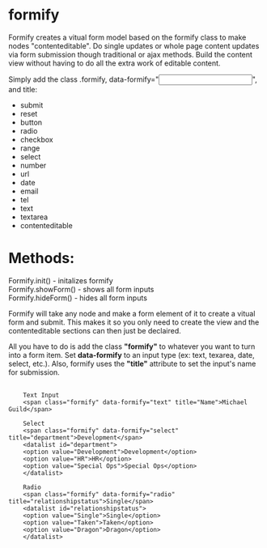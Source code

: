# formify
Formify creates a vitual form model based on the formify class to make nodes "contenteditable".
Do single updates or whole page content updates via form submission though traditional or ajax methods.
Build the content view without having to do all the extra work of editable content.

Simply add the class .formify, data-formify="<input type>", and title:
<ul>
<li>submit</li>
<li>reset</li>
<li>button</li>
<li>radio</li>
<li>checkbox</li>
<li>range</li>
<li>select</li>
<li>number</li>
<li>url</li>
<li>date</li>
<li>email</li>
<li>tel</li>
<li>text</li>
<li>textarea</li>
<li>contenteditable</li>
</ul>

<h1>Methods: </h1>
<p>Formify.init() - initalizes formify <br>
Formify.showForm() - shows all form inputs <br>
Formify.hideForm() - hides all form inputs </p>
<p>Formify will take any node and make a form element of it to create a vitual form and submit.
This makes it so you only need to create the view and the contenteditable sections can then just
be declaired.</p>
<p>All you have to do is add the class <b>"formify"</b> to whatever you want to turn into a form item. Set
  <b>data-formify</b> to an input type (ex: text, texarea, date, select, etc.). Also, formify uses the <b>"title"</b> attribute to set the input's name
  for submission.
</p>

<pre>
  <code class="language-html" data-lang="html">
    Text Input
    &lt;span class=&quot;formify&quot; data-formify=&quot;text&quot; title=&quot;Name&quot;&gt;Michael Guild&lt;/span&gt;

    Select
    &lt;span class=&quot;formify&quot; data-formify=&quot;select&quot; title=&quot;department&quot;&gt;Development&lt;/span&gt;
    &lt;datalist id=&quot;department&quot;&gt;
    &lt;option value=&quot;Development&quot;&gt;Development&lt;/option&gt;
    &lt;option value=&quot;HR&quot;&gt;HR&lt;/option&gt;
    &lt;option value=&quot;Special Ops&quot;&gt;Special Ops&lt;/option&gt;
    &lt;/datalist&gt;

    Radio
    &lt;span class=&quot;formify&quot; data-formify=&quot;radio&quot; title=&quot;relationshipstatus&quot;&gt;Single&lt;/span&gt;
    &lt;datalist id=&quot;relationshipstatus&quot;&gt;
    &lt;option value=&quot;Single&quot;&gt;Single&lt;/option&gt;
    &lt;option value=&quot;Taken&quot;&gt;Taken&lt;/option&gt;
    &lt;option value=&quot;Dragon&quot;&gt;Dragon&lt;/option&gt;
    &lt;/datalist&gt;
  </code>
</pre>
